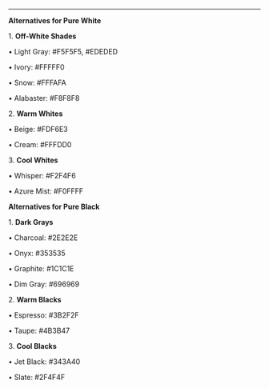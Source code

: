 
---

**Alternatives for Pure White**

1. **Off-White Shades**

• Light Gray: #F5F5F5, #EDEDED

• Ivory: #FFFFF0

• Snow: #FFFAFA

• Alabaster: #F8F8F8

2. **Warm Whites**

• Beige: #FDF6E3

• Cream: #FFFDD0

3. **Cool Whites**

• Whisper: #F2F4F6

• Azure Mist: #F0FFFF

**Alternatives for Pure Black**

1. **Dark Grays**

• Charcoal: #2E2E2E

• Onyx: #353535

• Graphite: #1C1C1E

• Dim Gray: #696969

2. **Warm Blacks**

• Espresso: #3B2F2F

• Taupe: #4B3B47

3. **Cool Blacks**

• Jet Black: #343A40

• Slate: #2F4F4F